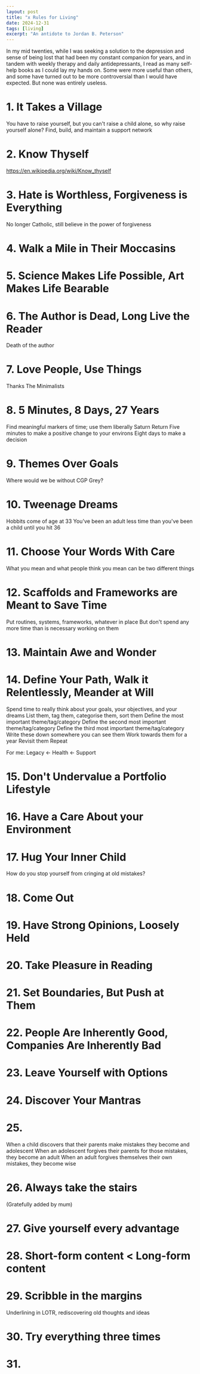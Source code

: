 ```yaml
---
layout: post
title: "x Rules for Living"
date: 2024-12-31
tags: [living]
excerpt: "An antidote to Jordan B. Peterson"
---
```


In my mid twenties, while I was seeking a solution to the depression and sense of being lost that had been my constant companion for years, and in tandem with weekly therapy and daily antidepressants, I read as many self-help books as I could lay my hands on. Some were more useful than others, and some have turned out to be more controversial than I would have expected. But none was entirely useless.


# 1. It Takes a Village
You have to raise yourself, but you can't raise a child alone, so why raise yourself alone? Find, build, and maintain a support network

# 2. Know Thyself
https://en.wikipedia.org/wiki/Know_thyself

# 3. Hate is Worthless, Forgiveness is Everything
No longer Catholic, still believe in the power of forgiveness

# 4. Walk a Mile in Their Moccasins


# 5. Science Makes Life Possible, Art Makes Life Bearable


# 6. The Author is Dead, Long Live the Reader
Death of the author

# 7. Love People, Use Things
Thanks The Minimalists

# 8. 5 Minutes, 8 Days, 27 Years
Find meaningful markers of time; use them liberally
Saturn Return
Five minutes to make a positive change to your environs
Eight days to make a decision

# 9. Themes Over Goals
Where would we be without CGP Grey?

# 10. Tweenage Dreams
Hobbits come of age at 33
You've been an adult less time than you've been a child until you hit 36

# 11. Choose Your Words With Care
What you mean and what people think you mean can be two different things

# 12. Scaffolds and Frameworks are Meant to Save Time
Put routines, systems, frameworks, whatever in place
But don't spend any more time than is necessary working on them

# 13. Maintain Awe and Wonder


# 14. Define Your Path, Walk it Relentlessly, Meander at Will
Spend time to really think about your goals, your objectives, and your dreams
List them, tag them, categorise them, sort them
Define the most important theme/tag/category
Define the second most important theme/tag/category
Define the third most important theme/tag/category
Write these down somewhere you can see them
Work towards them for a year
Revisit them
Repeat

For me:
Legacy <- Health <- Support

# 15. Don't Undervalue a Portfolio Lifestyle


# 16. Have a Care About your Environment


# 17. Hug Your Inner Child
How do you stop yourself from cringing at old mistakes?

# 18. Come Out


# 19. Have Strong Opinions, Loosely Held


# 20. Take Pleasure in Reading


# 21. Set Boundaries, But Push at Them


# 22. People Are Inherently Good, Companies Are Inherently Bad


# 23. Leave Yourself with Options


# 24. Discover Your Mantras


# 25.
When a child discovers that their parents make mistakes they become and adolescent
When an adolescent forgives their parents for those mistakes, they become an adult
When an adult forgives themselves their own mistakes, they become wise

# 26. Always take the stairs
(Gratefully added by mum)

# 27. Give yourself every advantage

# 28. Short-form content < Long-form content

# 29. Scribble in the margins
Underlining in LOTR, rediscovering old thoughts and ideas

# 30. Try everything three times

# 31. 
